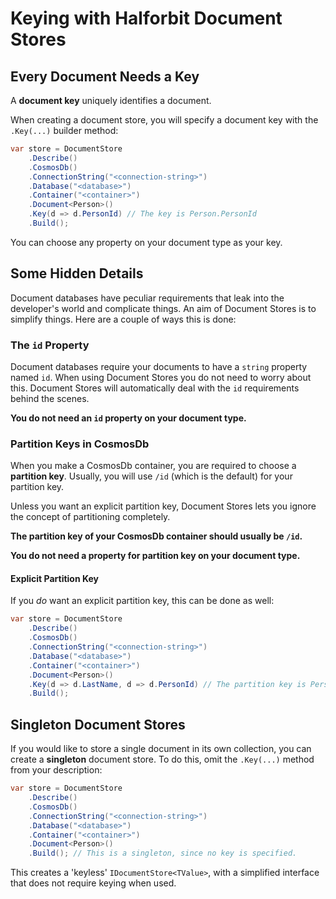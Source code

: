 
# Keying with Halforbit Document Stores

## Every Document Needs a Key

A **document key** uniquely identifies a document. 

When creating a document store, you will specify a document key with the `.Key(...)` builder method:

```cs
var store = DocumentStore
    .Describe()
    .CosmosDb()
    .ConnectionString("<connection-string>")
    .Database("<database>")
    .Container("<container>")
    .Document<Person>()
    .Key(d => d.PersonId) // The key is Person.PersonId
    .Build();
```

You can choose any property on your document type as your key.

## Some Hidden Details

Document databases have peculiar requirements that leak into the developer's world and complicate things. An aim of Document Stores is to simplify things. Here are a couple of ways this is done:

### The `id` Property

Document databases require your documents to have a `string` property named `id`. When using Document Stores you do not need to worry about this. Document Stores will automatically deal with the `id` requirements behind the scenes.

**You do not need an `id` property on your document type.**

### Partition Keys in CosmosDb

When you make a CosmosDb container, you are required to choose a **partition key**. Usually, you will use `/id` (which is the default) for your partition key. 

Unless you want an explicit partition key, Document Stores lets you ignore the concept of partitioning completely.

**The partition key of your CosmosDb container should usually be `/id`.**

**You do not need a property for partition key on your document type.**

#### Explicit Partition Key

If you _do_ want an explicit partition key, this can be done as well:

```cs
var store = DocumentStore
    .Describe()
    .CosmosDb()
    .ConnectionString("<connection-string>")
    .Database("<database>")
    .Container("<container>")
    .Document<Person>()
    .Key(d => d.LastName, d => d.PersonId) // The partition key is Person.LastName
    .Build();
```
 
## Singleton Document Stores

If you would like to store a single document in its own collection, you can create a **singleton** document store. To do this, omit the `.Key(...)` method from your description:

```cs
var store = DocumentStore
    .Describe()
    .CosmosDb()
    .ConnectionString("<connection-string>")
    .Database("<database>")
    .Container("<container>")
    .Document<Person>()
    .Build(); // This is a singleton, since no key is specified.
```

This creates a 'keyless' `IDocumentStore<TValue>`, with a simplified interface that does not require keying when used.